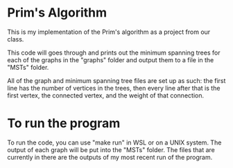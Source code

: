 # Prim's Algorithm
This is my implementation of the Prim's algorithm as a project from our class.

This code will goes through and prints out the minimum spanning trees for each of the graphs in the "graphs" folder and output them to a file in the "MSTs" folder.

All of the graph and minimum spanning tree files are set up as such: 
the first line has the number of vertices in the trees, then every line after that is the first vertex, the connected vertex, and the weight of that connection.

# To run the program
To run the code, you can use "make run" in WSL or on a UNIX system. The output of each graph will be put into the "MSTs" folder. The files that are currently in there are the outputs of my most recent run of the program.
